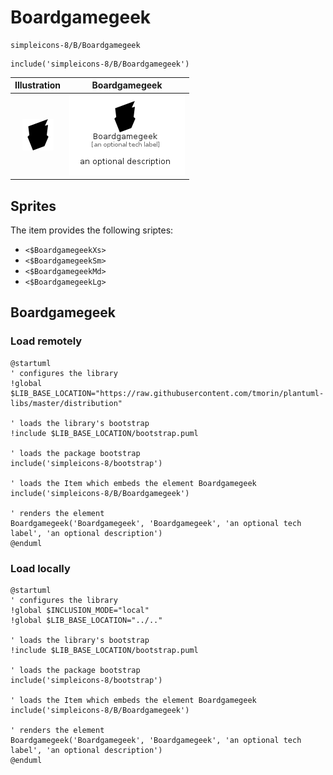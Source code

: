 # Boardgamegeek


```text
simpleicons-8/B/Boardgamegeek
```

```text
include('simpleicons-8/B/Boardgamegeek')
```



| Illustration | Boardgamegeek |
| :---: | :---: |
| ![illustration for Illustration](../../simpleicons-8/B/Boardgamegeek.png) | ![illustration for Boardgamegeek](../../simpleicons-8/B/Boardgamegeek.Local.png) |



## Sprites
The item provides the following sriptes:

- `<$BoardgamegeekXs>`
- `<$BoardgamegeekSm>`
- `<$BoardgamegeekMd>`
- `<$BoardgamegeekLg>`





## Boardgamegeek

### Load remotely
```plantuml
@startuml
' configures the library
!global $LIB_BASE_LOCATION="https://raw.githubusercontent.com/tmorin/plantuml-libs/master/distribution"

' loads the library's bootstrap
!include $LIB_BASE_LOCATION/bootstrap.puml

' loads the package bootstrap
include('simpleicons-8/bootstrap')

' loads the Item which embeds the element Boardgamegeek
include('simpleicons-8/B/Boardgamegeek')

' renders the element
Boardgamegeek('Boardgamegeek', 'Boardgamegeek', 'an optional tech label', 'an optional description')
@enduml
```

### Load locally
```plantuml
@startuml
' configures the library
!global $INCLUSION_MODE="local"
!global $LIB_BASE_LOCATION="../.."

' loads the library's bootstrap
!include $LIB_BASE_LOCATION/bootstrap.puml

' loads the package bootstrap
include('simpleicons-8/bootstrap')

' loads the Item which embeds the element Boardgamegeek
include('simpleicons-8/B/Boardgamegeek')

' renders the element
Boardgamegeek('Boardgamegeek', 'Boardgamegeek', 'an optional tech label', 'an optional description')
@enduml
```


